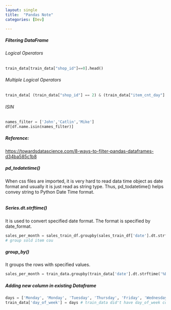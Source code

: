 ```yaml
---
layout: single
title:  "Pandas Note"
categories: [Dev]

---
```


##### Filtering DataFrame



###### Logical Operators

```python
train_data[train_data["shop_id"]==0].head()
```



###### Multiple Logical Operators

```python
train_data[ (train_data["shop_id"] == 2) & (train_data["item_cnt_day"]!=1) ].head(60)
```



###### ISIN

```python
names_filter = ['John','Catlin','Mike']
df[df.name.isin(names_filter)]
```



##### Reference:

https://towardsdatascience.com/8-ways-to-filter-pandas-dataframes-d34ba585c1b8





##### pd_todatetime()

When css files are imported, it is very hard to read data time object as date format and usually it is just read as string type. Thus, pd_todatetime() helps convey string to Python Date Time format.



```python

```



##### Series.dt.strftime()

It is used to convert specified date format. The format is specified by date_format.

```python
sales_per_month = sales_train_df.groupby(sales_train_df['date'].dt.strftime('%B'))['item_cnt_day'].sum()
# group sold item cou
```



##### group_by()

It groups the rows with specified values.

```python
sales_per_month = train_data.groupby(train_data['date'].dt.strftime('%B'))['item_cnt_day'].sum()
```



##### Adding new column in existing Dataframe

```python
days = ['Monday', 'Monday', 'Tuesday', 'Thursday', 'Friday', 'Wednesday', 'Tuesday']
train_data['day_of_week'] = days # train_data did't have day_of_week column, but now it has days_of_week
```



